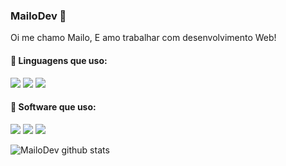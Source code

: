 ### MailoDev 🧪

Oi me chamo Mailo, E amo trabalhar com desenvolvimento Web!

#### 📜 Linguagens que uso:

<a href="https://javascript.com/"><img src="https://img.icons8.com/color/30/000000/javascript.png"/></a>
<a href="https://developer.mozilla.org/en-US/docs/Web/HTML"><img src="https://img.icons8.com/color/30/000000/html-5.png"/></a>
<a href="https://developer.mozilla.org/en-US/docs/web/CSS"><img src="https://img.icons8.com/color/30/0080FF/css3.png"/></a>

#### 🔧 Software que uso:

<a href="https://nodejs.org/en/"><img src="https://img.icons8.com/windows/30/4caf50/node-js.png"/></a>
<a href="https://code.visualstudio.com/"><img src="https://img.icons8.com/color/30/000000/visual-studio-code-2019.png"/></a>
<a href="https://github.com"><img src="https://img.icons8.com/color/30/000000/github-2.png"/></a>

![MailoDev github stats](https://github-readme-stats.vercel.app/api?username=MailoDev&show_icons=true&title_color=0080ff&icon_color=0080ff&text_color=a6a6a6&bg_color=0E1013)
